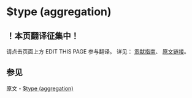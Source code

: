 # $type (aggregation)

## ！本页翻译征集中！

请点击页面上方 EDIT THIS PAGE 参与翻译。
详见：
[贡献指南]( https://github.com/JinMuInfo/MongoDB-Manual-zh/blob/master/CONTRIBUTING.md )、
[原文链接](  https://docs.mongodb.com/manual/reference/operator/aggregation/type/  )。
## 参见

原文 - [$type (aggregation)]( https://docs.mongodb.com/manual/reference/operator/aggregation/type/ )

